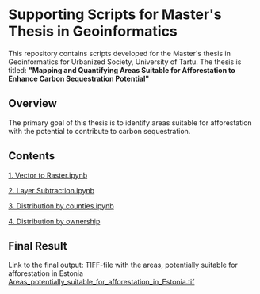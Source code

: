 # Supporting Scripts for Master's Thesis in Geoinformatics


This repository contains scripts developed for the Master's thesis in Geoinformatics for Urbanized Society, University of Tartu.
The thesis is titled: **"Mapping and Quantifying Areas Suitable for Afforestation to Enhance Carbon Sequestration Potential"**

## Overview

The primary goal of this thesis is to identify areas suitable for afforestation with the potential to contribute to carbon sequestration. 

## Contents
[1. Vector to Raster.ipynb](1.%20Vector%20to%20Raster.ipynb)

[2. Layer Subtraction.ipynb](2.%20Layer%20Subtraction.ipynb)

[3. Distribution by counties.ipynb](3.%20Distribution%20by%20counties.ipynb)

[4. Distribution by ownership](4.%20Distribution%20by%20ownership)


## Final Result

Link to the final output: TIFF-file with the areas, potentially suitable for afforestation in Estonia
[Areas_potentially_suitable_for_afforestation_in_Estonia.tif](https://drive.google.com/file/d/18UfueHgY1BhWIjCGFHPTuVlg4A1XkCC7/view?usp=sharing)
